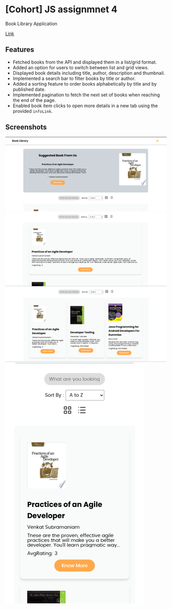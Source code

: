 <h1>[Cohort] JS assignmnet 4</h1>

<p>Book Library Application</p>
<a href="https://masterji-7gpu.vercel.app/">Link</a>
<h2>Features</h2>
<ul>
  <li>Fetched books from the API and displayed them in a list/grid format.</li>
  <li>Added an option for users to switch between list and grid views.</li>
  <li>Displayed book details including title, author, description and thumbnail.</li>
  <li>Implemented a search bar to filter books by title or author.</li>
  <li>Added a sorting feature to order books alphabetically by title and by published date.</li>
  <li>Implemented pagination to fetch the next set of books when reaching the end of the page.</li>
  <li>Enabled book item clicks to open more details in a new tab using the provided <code>infoLink</code>.</li>
</ul>

<h2>Screenshots</h2>

<img src="./ss/ss1.png" />
<img src="./ss/ss3.png" />
<img src="./ss/ss4.png" />
<img src="./ss/ss2.png" />
